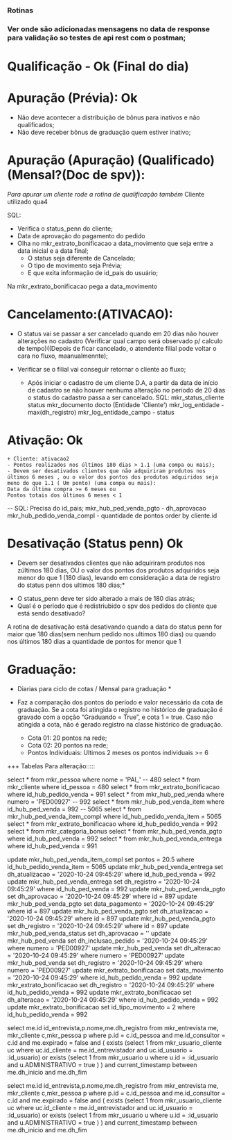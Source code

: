 ### Rotinas
### Ver onde são adicionadas mensagens no data de response para validação so testes de api rest com o postman;

# Qualificação - Ok (Final do dia)

# Apuração (Prévia): Ok
- Não deve acontecer a distribuição de bônus para inativos e não qualificados;
- Não deve receber bônus de graduação quem estiver inativo;

# Apuração (Apuração) (Qualificado) (Mensal?(Doc de spv)): 
*Para apurar um cliente rode a rotina de qualificação também*
Cliente utilizado qua4

SQL:
- Verifica o status_penn do cliente;
- Data de aprovação do pagamento do pedido
- Olha no mkr_extrato_bonificacao a data_movimento que seja entre a data inicial e a data final;
	- O status seja diferente de Cancelado;
	- O tipo de movimento seja Prévia;
	- E que exita informação de id_pais do usuário;


Na mkr_extrato_bonificacao pega a data_movimento 


# Cancelamento:(ATIVACAO):
- O status vai se passar a ser cancelado quando em 20 dias não houver alterações no cadastro (Verificar qual campo será observado p/ calculo de tempo)((Depois de ficar cancelado, o atendente filial pode voltar o cara no fluxo, maanualmennte);


- Verificar se o filial vai conseguir retornar o cliente ao fluxo;
	- Após iniciar o cadastro de um cliente D.A, a partir da data de início de cadastro se não houver nenhuma alteração no período de 20 dias o status do cadastro passa a ser cancelado.
SQL:
mkr_status_cliente status
mkr_documento docto (Entidade 'Cliente')
mkr_log_entidade - max(dh_registro)
mkr_log_entidade_campo  - status

# Ativação: Ok
	+ Cliente: ativacao2
	- Pontos realizados nos últimos 180 dias > 1.1 (uma compa ou mais);
	- Devem ser desativados clientes que não adquiriram produtos nos últimos 6 meses , ou o valor dos pontos dos produtos adquiridos seja meno do que 1.1 ( Um ponto) (uma compa ou mais): 
	Data da última compra >= 6 meses ou 
	Pontos totais dos últimos 6 meses < 1

-- SQL:
Precisa do id_pais;
mkr_hub_ped_venda_pgto - dh_aprovacao 
mkr_hub_pedido_venda_compl - quantidade de pontos
order by cliente.id

# Desativação (Status penn) Ok
* Devem ser desativados clientes que não adquiriram produtos nos zúltimos 180 dias, OU o valor dos pontos dos produtos adquiridos seja menor do que 1 (180 dias), levando em consideração a data de registro do status penn dos ultimos 180 dias;*
- O status_penn deve ter sido alterado a mais de 180 dias atrás;
- Qual é o período que é redistriubido o spv dos pedidos do cliente que está sendo desativado?

A rotina de desativação está desativando quando a data do status penn for maior que 180 dias(sem nenhum pedido nos ultimos 180 dias) ou quando nos últimos 180 dias a quantidade de pontos for menor que 1


# Graduação:
 * Diarias para ciclo de cotas / Mensal para graduação *
- Faz a comparação dos pontos do período e valor necessário da cota de graduação.
	 Se a 	cota foi atingida o registro no histórico de graduação é gravado com a opção “Graduando = True”,
	 e cota 1 = true. 
	Caso não atingida a cota, não é gerado registro na classe histórico de graduação.  

	- Cota 01: 20 pontos na rede;
	- Cota 02: 20 pontos na rede;
	- Pontos Individuais: Ultimos 2 meses os pontos individuais >= 6

+++ Tabelas Para alteração:::::

select * from mkr_pessoa where nome = 'PAI_' -- 480
select * from mkr_cliente where id_pessoa = 480
select * from mkr_extrato_bonificacao where id_hub_pedido_venda = 991
select * from mkr_hub_ped_venda where numero = 'PED00927' -- 992
select * from mkr_hub_ped_venda_item where id_hub_ped_venda = 992 -- 5065
select * from mkr_hub_ped_venda_item_compl where id_hub_pedido_venda_item = 5065
select * from mkr_extrato_bonificacao where id_hub_pedido_venda = 992
select * from mkr_categoria_bonus
select * from mkr_hub_ped_venda_pgto where id_hub_ped_venda = 992
select * from mkr_hub_ped_venda_entrega where id_hub_ped_venda = 991

update mkr_hub_ped_venda_item_compl set pontos = 20.5 where id_hub_pedido_venda_item = 5065
update mkr_hub_ped_venda_entrega set dh_atualizacao = '2020-10-24 09:45:29' where id_hub_ped_venda = 992
update mkr_hub_ped_venda_entrega set dh_registro = '2020-10-24 09:45:29' where id_hub_ped_venda = 992
update mkr_hub_ped_venda_pgto set dh_aprovacao = '2020-10-24 09:45:29' where id = 897
update mkr_hub_ped_venda_pgto set data_pagamento = '2020-10-24 09:45:29' where id = 897
update mkr_hub_ped_venda_pgto set dh_atualizacao = '2020-10-24 09:45:29' where id = 897
update mkr_hub_ped_venda_pgto set dh_registro = '2020-10-24 09:45:29' where id = 897
update mkr_hub_ped_venda_status set dh_aprovacao = ''
update mkr_hub_ped_venda set dh_inclusao_pedido = '2020-10-24 09:45:29' where numero = 'PED00927'
update mkr_hub_ped_venda set dh_alteracao = '2020-10-24 09:45:29' where numero = 'PED00927'
update mkr_hub_ped_venda set dh_registro = '2020-10-24 09:45:29' where numero = 'PED00927'
update mkr_extrato_bonificacao set data_movimento = '2020-10-24 09:45:29' where id_hub_pedido_venda = 992
update mkr_extrato_bonificacao set dh_registro = '2020-10-24 09:45:29' where id_hub_pedido_venda = 992
update mkr_extrato_bonificacao set dh_alteracao = '2020-10-24 09:45:29' where id_hub_pedido_venda = 992
update mkr_extrato_bonificacao set id_tipo_movimento = 2 where id_hub_pedido_venda = 992































select me.id id_entrevista,p.nome,me.dh_registro
from mkr_entrevista me, mkr_cliente c,mkr_pessoa p
where p.id = c.id_pessoa and me.id_consultor = c.id 
  and me.expirado = false 
  and (
 exists (select 1 from mkr_usuario_cliente uc where uc.id_cliente = me.id_entrevistador and uc.id_usuario = :id_usuario) or 
 exists (select 1 from mkr_usuario u where u.id = :id_usuario and u.ADMINISTRATIVO = true )
)
  and current_timestamp between me.dh_inicio and me.dh_fim  














select me.id id_entrevista,p.nome,me.dh_registro
from mkr_entrevista me, mkr_cliente c,mkr_pessoa p
where p.id = c.id_pessoa and me.id_consultor = c.id 
  and me.expirado = false 
  and (
 exists (select 1 from mkr_usuario_cliente uc where uc.id_cliente = me.id_entrevistador and uc.id_usuario = :id_usuario) or 
 exists (select 1 from mkr_usuario u where u.id = :id_usuario and u.ADMINISTRATIVO = true )
)
  and current_timestamp between me.dh_inicio and me.dh_fim  